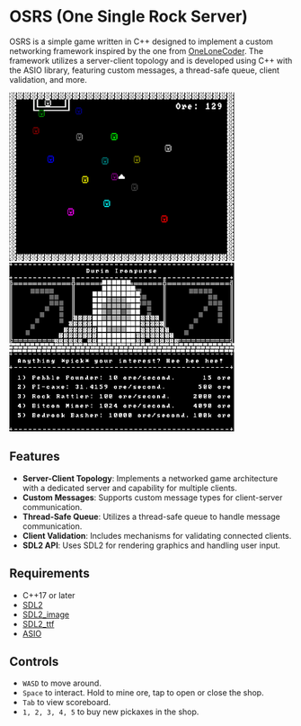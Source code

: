 # OSRS (One Single Rock Server)

OSRS is a simple game written in C++ designed to implement a custom networking framework inspired by the one from [OneLoneCoder](https://github.com/OneLoneCoder/Javidx9/tree/master/PixelGameEngine/BiggerProjects/Networking). The framework utilizes a server-client topology and is developed using C++ with the ASIO library, featuring custom messages, a thread-safe queue, client validation, and more.

<div>
    <img src="media/banner.png" alt="Image 1" width="400" style="display:inline-block; margin-right:10px;">
    <img src="media/shop.png" alt="Image 2" width="400" style="display:inline-block;">
</div>

## Features

- **Server-Client Topology**: Implements a networked game architecture with a dedicated server and capability for multiple clients.
- **Custom Messages**: Supports custom message types for client-server communication.
- **Thread-Safe Queue**: Utilizes a thread-safe queue to handle message communication.
- **Client Validation**: Includes mechanisms for validating connected clients.
- **SDL2 API**: Uses SDL2 for rendering graphics and handling user input.

## Requirements

- C++17 or later
- [SDL2](https://github.com/libsdl-org/SDL/releases)
- [SDL2_image](https://github.com/libsdl-org/SDL_image/releases)
- [SDL2_ttf](https://github.com/libsdl-org/SDL_ttf/releases)
- [ASIO](https://think-async.com/Asio/)

## Controls

- `WASD` to move around.
- `Space` to interact. Hold to mine ore, tap to open or close the shop.
- `Tab` to view scoreboard.
- `1, 2, 3, 4, 5` to buy new pickaxes in the shop.
